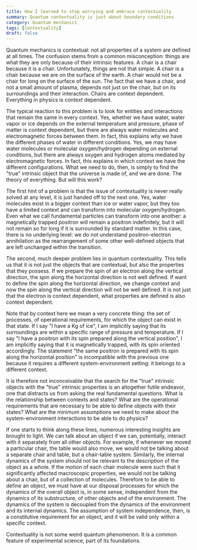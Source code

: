 ```yaml
---
title: How I learned to stop worrying and embrace contextuality
summary: Quantum contextuality is just about boundary conditions
category: Quantum mechanics
tags: [Contextuality]
draft: false
---
```


Quantum mechanics is contextual: not all properties of a system are defined at all times. The confusion stems from a common misconception: things are what they are only because of their intrinsic features. A chair is a chair because it is a chair.  Unfortunately, things are not that simple. A chair is a chair because we are on the surface of the earth. A chair would not be a chair for long on the surface of the sun. The fact that we have a chair, and not a small amount of plasma, depends not just on the chair, but on its surroundings and their interaction. Chairs are context dependent. Everything in physics is context dependent.

The typical reaction to this problem is to look for entities and interactions that remain the same in every context. Yes, whether we have water, water vapor or ice depends on the external temperature and pressure, phase of matter is context dependent, but there are always water molecules and electromagnetic forces between them. In fact, this explains why we have the different phases of water in different conditions. Yes, we may have water molecules or molecular oxygen/hydrogen depending on external conditions, but there are always oxygen and hydrogen atoms mediated by electromagnetic forces. In fact, this explains in which context we have the different configurations. What we need to do, then, is simply to find the "true" intrinsic object that the universe is made of, and we are done. The theory of everything. But will this work?

The first hint of a problem is that the issue of contextuality is never really solved at any level, it is just handed off to the next one. Yes, water molecules exist in a bigger context than ice or water vapor, but they too have a limited context and can transform into molecular oxygen/hydrogen. Even what we call fundamental particles can transform into one another: a magnetically trapped positron will remain a positron indefinitely, but it will not remain so for long if it is surrounded by standard matter. In this case, there is no underlying level: we do not understand positron-electron annihilation as the rearrangement of some other well-defined objects that are left unchanged within the transition.

The second, much deeper problem lies in quantum contextuality. This tells us that it is not just the objects that are contextual, but also the properties that they possess. If we prepare the spin of an electron along the vertical direction, the spin along the horizontal direction is not well defined. If want to define the spin along the horizontal direction, we change context and now the spin along the vertical direction will not be well defined. It is not just that the electron is context dependent, what properties are defined is also context dependent.

Note that by context here we mean a very concrete thing: the set of processes, of operational requirements, for which the object can exist in that state. If I say "I have a Kg of ice", I am implicitly saying that its surroundings are within a specific range of pressure and temperature. If I say "I have a positron with its spin prepared along the vertical position", I am implicitly saying that it is magnetically trapped, with its spin oriented accordingly. The statement "the same positron is prepared with its spin along the horizontal position" is incompatible with the previous one because it requires a different system-environment setting: it belongs to a different context.

It is therefore not inconceivable that the search for the "true" intrinsic objects with the "true" intrinsic properties is an altogether futile endeavor, one that distracts us from asking the real fundamental questions. What is the relationship between contexts and states? What are the operational requirements that are necessary to be able to define objects with their states? What are the minimum assumptions we need to make about the system-environment interactions to be able to do physics?

If one starts to think along these lines, numerous interesting insights are brought to light. We can talk about an object if we can, potentially, interact with it separately from all other objects. For example, if whenever we moved a particular chair, the table would also move, we would not be talking about a separate chair and table, but a chair-table system. Similarly, the internal dynamics of the system should not be relevant to the description of the object as a whole. If the motion of each chair molecule were such that it significantly affected macroscopic properties, we would not be talking about a chair, but of a collection of molecules. Therefore to be able to define an object, we must have at our disposal processes for which the dynamics of the overall object is, in some sense, independent from the dynamics of its substructure, of other objects and of the environment. The dynamics of the system is decoupled from the dynamics of the environment and its internal dynamics. The assumption of system independence, then, is a constitutive requirement for an object, and it will be valid only within a specific context.

Contextuality is not some weird quantum phenomenon. It is a common feature of experimental science, part of its foundations.